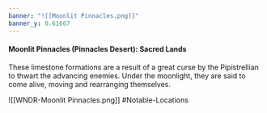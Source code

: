 ```yaml
---
banner: "![[Moonlit Pinnacles.png]]"
banner_y: 0.61667
---
```



#### Moonlit Pinnacles (Pinnacles Desert): Sacred Lands

These limestone formations are a result of a great curse by the Pipistrellian to thwart the advancing enemies. Under the moonlight, they are said to come alive, moving and rearranging themselves.

![[WNDR-Moonlit Pinnacles.png]]
#Notable-Locations